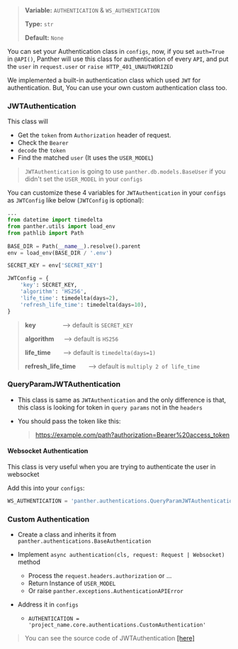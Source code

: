 > <b>Variable:</b> `AUTHENTICATION` & `WS_AUTHENTICATION`  
>  
> <b>Type:</b> `str`
>  
> <b>Default:</b> `None`
  
You can set your Authentication class in `configs`, now, if you set `auth=True` in `@API()`, Panther will use this class for authentication of every `API`, and put the `user` in `request.user` or `raise HTTP_401_UNAUTHORIZED` 

We implemented a built-in authentication class which used `JWT` for authentication.
But, You can use your own custom authentication class too.


### JWTAuthentication

This class will 

- Get the `token` from `Authorization` header of request.
- Check the `Bearer`
- `decode` the `token` 
- Find the matched `user` (It uses the `USER_MODEL`)

> `JWTAuthentication` is going to use `panther.db.models.BaseUser` if you didn't set the `USER_MODEL` in your `configs`

You can customize these 4 variables for `JWTAuthentication` in your `configs` as `JWTConfig` like below (`JWTConfig` is optional):

```python
...
from datetime import timedelta
from panther.utils import load_env  
from pathlib import Path
  
BASE_DIR = Path(__name__).resolve().parent  
env = load_env(BASE_DIR / '.env')

SECRET_KEY = env['SECRET_KEY']

JWTConfig = {  
	'key': SECRET_KEY,  
	'algorithm': 'HS256',  
	'life_time': timedelta(days=2),  
	'refresh_life_time': timedelta(days=10),  
}
```

> **key** &emsp;&emsp;&emsp;&emsp;--> default is `SECRET_KEY`
> 
> **algorithm** &emsp; --> default is `HS256`
> 
> **life_time**&emsp;&emsp;--> default is `timedelta(days=1)` 
>
> **refresh_life_time**&emsp;&emsp;--> default is `multiply 2 of life_time` 

### QueryParamJWTAuthentication

- This class is same as `JWTAuthentication` and the only difference is that, this class is looking for token in `query params` not in the `headers`

- You should pass the token like this:
  > https://example.com/path?authorization=Bearer%20access_token


#### Websocket Authentication
This class is very useful when you are trying to authenticate the user in websocket

Add this into your `configs`:
```python
WS_AUTHENTICATION = 'panther.authentications.QueryParamJWTAuthentication'
```


### Custom Authentication
- Create a class and inherits it from `panther.authentications.BaseAuthentication`


- Implement `async authentication(cls, request: Request | Websocket)` method
    - Process the `request.headers.authorization` or ...
    - Return Instance of `USER_MODEL`
    - Or raise `panther.exceptions.AuthenticationAPIError` 
  

- Address it in `configs`
  - `AUTHENTICATION = 'project_name.core.authentications.CustomAuthentication'`

> You can see the source code of JWTAuthentication [[here]](https://github.com/AliRn76/panther/blob/da2654ccdd83ebcacda91a1aaf51d5aeb539eff5/panther/authentications.py#L38) 